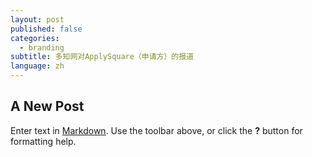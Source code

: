 ```yaml
---
layout: post
published: false
categories:
  - branding
subtitle: 多知网对ApplySquare（申请方）的报道
language: zh
---
```

## A New Post

Enter text in [Markdown](http://daringfireball.net/projects/markdown/). Use the toolbar above, or click the **?** button for formatting help.
